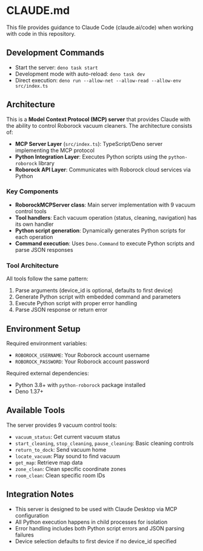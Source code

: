 # CLAUDE.md

This file provides guidance to Claude Code (claude.ai/code) when working with
code in this repository.

## Development Commands

- Start the server: `deno task start`
- Development mode with auto-reload: `deno task dev`
- Direct execution: `deno run --allow-net --allow-read --allow-env src/index.ts`

## Architecture

This is a **Model Context Protocol (MCP) server** that provides Claude with the
ability to control Roborock vacuum cleaners. The architecture consists of:

- **MCP Server Layer** (`src/index.ts`): TypeScript/Deno server implementing the
  MCP protocol
- **Python Integration Layer**: Executes Python scripts using the
  `python-roborock` library
- **Roborock API Layer**: Communicates with Roborock cloud services via Python

### Key Components

- **RoborockMCPServer class**: Main server implementation with 9 vacuum control
  tools
- **Tool handlers**: Each vacuum operation (status, cleaning, navigation) has
  its own handler
- **Python script generation**: Dynamically generates Python scripts for each
  operation
- **Command execution**: Uses `Deno.Command` to execute Python scripts and parse
  JSON responses

### Tool Architecture

All tools follow the same pattern:

1. Parse arguments (device_id is optional, defaults to first device)
2. Generate Python script with embedded command and parameters
3. Execute Python script with proper error handling
4. Parse JSON response or return error

## Environment Setup

Required environment variables:

- `ROBOROCK_USERNAME`: Your Roborock account username
- `ROBOROCK_PASSWORD`: Your Roborock account password

Required external dependencies:

- Python 3.8+ with `python-roborock` package installed
- Deno 1.37+

## Available Tools

The server provides 9 vacuum control tools:

- `vacuum_status`: Get current vacuum status
- `start_cleaning`, `stop_cleaning`, `pause_cleaning`: Basic cleaning controls
- `return_to_dock`: Send vacuum home
- `locate_vacuum`: Play sound to find vacuum
- `get_map`: Retrieve map data
- `zone_clean`: Clean specific coordinate zones
- `room_clean`: Clean specific room IDs

## Integration Notes

- This server is designed to be used with Claude Desktop via MCP configuration
- All Python execution happens in child processes for isolation
- Error handling includes both Python script errors and JSON parsing failures
- Device selection defaults to first device if no device_id specified
